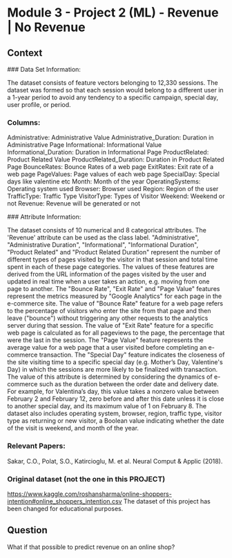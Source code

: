 # Module 3 - Project 2 (ML) - Revenue | No Revenue

## Context

### Data Set Information:

The dataset consists of feature vectors belonging to 12,330 sessions.
The dataset was formed so that each session
would belong to a different user in a 1-year period to avoid
any tendency to a specific campaign, special day, user
profile, or period.

### Columns:

Administrative: Administrative Value
Administrative_Duration: Duration in Administrative Page
Informational: Informational Value
Informational_Duration: Duration in Informational Page
ProductRelated: Product Related Value
ProductRelated_Duration: Duration in Product Related Page
BounceRates: Bounce Rates of a web page
ExitRates: Exit rate of a web page
PageValues: Page values of each web page
SpecialDay: Special days like valentine etc
Month: Month of the year
OperatingSystems: Operating system used
Browser: Browser used
Region: Region of the user
TrafficType: Traffic Type
VisitorType: Types of Visitor
Weekend: Weekend or not
Revenue: Revenue will be generated or not


### Attribute Information:

The dataset consists of 10 numerical and 8 categorical attributes.
The 'Revenue' attribute can be used as the class label.
"Administrative", "Administrative Duration", "Informational", "Informational Duration", "Product Related" and "Product Related Duration" represent the number of different types of pages visited by the visitor in that session and total time spent in each of these page categories. The values of these features are derived from the URL information of the pages visited by the user and updated in real time when a user takes an action, e.g. moving from one page to another. The "Bounce Rate", "Exit Rate" and "Page Value" features represent the metrics measured by "Google Analytics" for each page in the e-commerce site. The value of "Bounce Rate" feature for a web page refers to the percentage of visitors who enter the site from that page and then leave ("bounce") without triggering any other requests to the analytics server during that session. The value of "Exit Rate" feature for a specific web page is calculated as for all pageviews to the page, the percentage that were the last in the session. The "Page Value" feature represents the average value for a web page that a user visited before completing an e-commerce transaction. The "Special Day" feature indicates the closeness of the site visiting time to a specific special day (e.g. Mother’s Day, Valentine's Day) in which the sessions are more likely to be finalized with transaction. The value of this attribute is determined by considering the dynamics of e-commerce such as the duration between the order date and delivery date. For example, for Valentina’s day, this value takes a nonzero value between February 2 and February 12, zero before and after this date unless it is close to another special day, and its maximum value of 1 on February 8. The dataset also includes operating system, browser, region, traffic type, visitor type as returning or new visitor, a Boolean value indicating whether the date of the visit is weekend, and month of the year.


### Relevant Papers:
Sakar, C.O., Polat, S.O., Katircioglu, M. et al. Neural Comput & Applic (2018).

### Original dataset (not the one in this PROJECT)
https://www.kaggle.com/roshansharma/online-shoppers-intention#online_shoppers_intention.csv
The dataset of this project has been changed for educational purposes.

## Question
What if that possible to predict revenue on an online shop?
